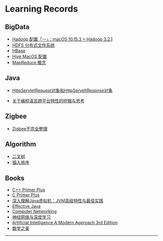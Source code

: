# Learning Records





## BigData

* [Hadoop 配置「一」：macOS 10.15.3 + Hadoop 3.2.1][01]
* [HDFS 分布式文件系统][02]
* [HBase][03]
* [Hive MacOS 配置][04]
* [MapReduce 概念][05]





## Java

* [HttpServletRequest对象和HttpServeltRespnse对象](./Java/Java-Web-HttpServletRequest对象和HttpServeltRespnse对象详解.md)

* [关于编程语言跨平台特性的挖掘与思考](./Java/关于编程语言跨平台特性的挖掘与思考.md)



## Zigbee

* [Zigbee不完全整理](./Zigbee/Zigbee不完全整理.md)



## Algorithm

* [二叉树](./Algorithm/二叉树.md)
* [插入排序](./Algorithm/插入排序.md)



## Books

* [C++ Primer Plus][01b]
* [C Primer Plus][02b]
* [深入理解Java虚拟机：JVM高级特性与最佳实践][03b]
* [Effective Java][04b]
* [Computer Networking][05b]
* [神经网络与深度学习][06b]
* [Artificial Intelligence A Modern Approach 3rd Edition][07b]
* [数学之美][08b]

---



[01]:./BigData/01-Hadoop%20Configuration.md
[02]:./BigData/02-分布式文件系统HDFS.md
[03]:./BigData/03-Hbase.md
[04]:./BigData/Hive-MacOS-配置.md
[05]:./BigData/Mapreduce.md


[01b]:./Books/C++%20Primer%20Plus/
[02b]:./Books/C%20Primer%20Plus/
[03b]:./Books/深入理解Java虚拟机-JVM高级特性与最佳实践/
[04b]:./Books/Effective%20Java/
[05b]:./Books/Computer%20Networking/
[06b]:./Books/神经网络与深度学习/
[07b]:./Books/Artificial%20Intelligence%20A%20Modern%20Approach%203rd%20Edition/
[08b]:./Books/数学之美/

